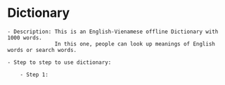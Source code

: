 # Dictionary
    - Description: This is an English-Vienamese offline Dictionary with 1000 words. 
                   In this one, people can look up meanings of English words or search words.
                   
    - Step to step to use dictionary:
        
        - Step 1: 
        
